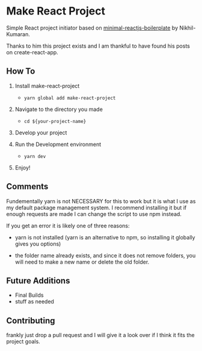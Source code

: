 # Make React Project

Simple React project initiator based on [minimal-reactjs-boilerplate](https://github.com/Nikhil-Kumaran/minimal-reactjs-boilerplate) by Nikhil-Kumaran.

Thanks to him this project exists and I am thankful to have found his posts on create-react-app.

## How To

1. Install make-react-project

    - `yarn global add make-react-project`

2. Navigate to the directory you made

    - `cd ${your-project-name}`

3. Develop your project
4. Run the Development environment

    - `yarn dev`

5. Enjoy!

## Comments

Fundementally yarn is not NECESSARY for this to work but it is what I use as my default package management system. I recommend installing it but if enough requests are made I can change the script to use npm instead.

If you get an error it is likely one of three reasons:

-   yarn is not installed (yarn is an alternative to npm, so installing it globally gives you options)

-   the folder name already exists, and since it does not remove folders, you will need to make a new name or delete the old folder.

## Future Additions

-   Final Builds
-   stuff as needed

## Contributing

frankly just drop a pull request and I will give it a look over if I think it fits the project goals.
